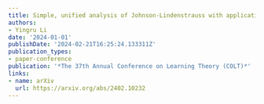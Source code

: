 ```yaml
---
title: Simple, unified analysis of Johnson-Lindenstrauss with applications
authors:
- Yingru Li
date: '2024-01-01'
publishDate: '2024-02-21T16:25:24.133311Z'
publication_types:
- paper-conference
publication: '*The 37th Annual Conference on Learning Theory (COLT)*'
links:
- name: arXiv
  url: https://arxiv.org/abs/2402.10232
---
```

